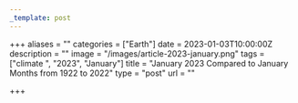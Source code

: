 ```yaml
---
_template: post
---
```




+++
aliases = ""
categories = ["Earth"]
date = 2023-01-03T10:00:00Z
description = ""
image = "/images/article-2023-january.png"
tags = ["climate ", "2023", "January"]
title = "January 2023 Compared to January Months from 1922 to 2022"
type = "post"
url = ""

+++
